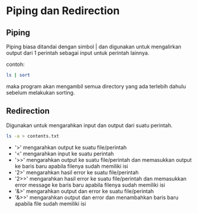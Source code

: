 # Piping dan Redirection
## Piping
Piping biasa ditandai dengan simbol | dan digunakan untuk mengalirkan output dari 1 perintah sebagai input untuk perintah lainnya.

contoh:
```bash
ls | sort
```

maka program akan mengambil semua directory yang ada terlebih dahulu sebelum melakukan sorting.

## Redirection
Digunakan untuk mengarahkan input dan output dari suatu perintah.

```bash
ls -a > contents.txt
```

- '>' mengarahkan output ke suatu file/perintah
- '<' mengarahkan input ke suatu perintah
- '>>' mengarahkan output ke suatu file/perintah dan memasukkan output ke baris baru apabila filenya sudah memiliki isi
- '2>' mengarahkan hasil error ke suatu file/perintah
- '2>>' mengarahkan hasil error ke suatu file/perintah dan memasukkan error message ke baris baru apabila filenya sudah memiliki isi
- '&>' mengarahkan output dan error ke suatu file/perintah
- '&>>' mengarahkan output dan error dan menambahkan baris baru apabila file sudah memiliki isi
